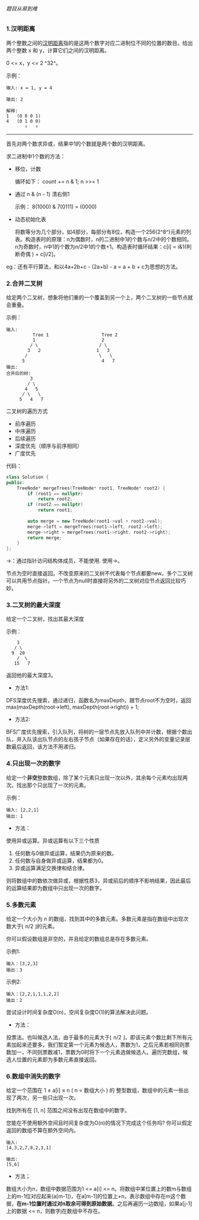 ###### 题目从易到难



### 1.汉明距离

两个整数之间的[汉明距离](https://baike.baidu.com/item/汉明距离)指的是这两个数字对应二进制位不同的位置的数目。给出两个整数 x 和 y，计算它们之间的汉明距离。

0 <= x，y <= 2 ^32^。

示例：

```
输入: x = 1, y = 4

输出: 2

解释:
1   (0 0 0 1)
4   (0 1 0 0)
       ↑   ↑
```

------

首先对两个数求异或，结果中1的个数就是两个数的汉明距离。

求二进制中1个数的方法：

- 移位，计数

  循环如下： count += n & 1;	n >>= 1

- 通过 n & (n - 1) 清右侧1

  示例： 8(1000) & 7(0111) = (0000)

- 动态初始化表

  将数等分为几个部分，如4部分，每部分有8位，构造一个256(2^8^)元素的列表。构造表时的原理：n为偶数时，n的二进制中1的个数与n/2中的个数相同。n为奇数时，n中1的个数为n/2中1的个数+1。构造表时循环结果：c[i] = i&1(判断奇偶 ) + c[i/2]。

eg：还有平行算法，和以4a+2b+c - (2a+b) - a = a + b + c为思想的方法。

### 2.合并二叉树

给定两个二叉树，想象将他们重的一个覆盖到另一个上，两个二叉树的一些节点就会重叠。

示例：

```
输入: 
	      Tree 1                    Tree 2                  
          1                         2                             
         / \                       / \                            
        3   2                     1   3                        
       /                           \   \                      
      5                             4   7                  
输出: 
合并后的树:
	     3
	    / \
	   4   5
	  / \   \ 
	 5   4   7
```

二叉树的遍历方式

- 前序遍历
- 中序遍历
- 后续遍历
- 深度优先（顺序与前序相同）
- 广度优先

代码：

```cpp
class Solution {
public:
    TreeNode* mergeTrees(TreeNode* root1, TreeNode* root2) {
        if (root1 == nullptr)
            return root2;
        if (root2 == nullptr)
            return root1;
        
        auto merge = new TreeNode(root1->val + root2->val);
        merge->left = mergeTrees(root1->left, root2->left);
        merge->right = mergeTrees(root1->right, root2->right);
        return merge;
    }
};
```

->：通过指针访问结构体成员，不能使用. 使用->。

节点为空时直接返回。不改变原来的二叉树不代表每个节点都要new。多个二叉树可以共用节点指针。一个节点为null时直接将另外的二叉树对应节点返回比较巧妙。

### 3.二叉树的最大深度

给定一个二叉树，找出其最大深度

示例：

```
    3
   / \
  9  20
    /  \
   15   7
```

返回他的最大深度3。

- 方法1:

DFS深度优先搜索，通过递归，函数名为maxDepth，跟节点root不为空时，返回max(maxDepth(root->left), maxDepth(root->right)) + 1;

- 方法2:

BFS广度优先搜索，引入队列，将树的一层节点先放入队列中并计数，根据个数出队，并入队该出队节点的左右孩子节点（如果存在的话），定义另外的变量记录层数最后返回，该方法不用递归。

### 4.只出现一次的数字

给定一个**非空**整数数组，除了某个元素只出现一次以外，其余每个元素均出现两次。找出那个只出现了一次的元素。

示例：

~~~
输入: [2,2,1]
输出: 1
~~~

- 方法：

使用异或运算。异或运算有以下三个性质

1. 任何数与0做异或运算，结果仍为原来的数。
2. 任何数与自身做异或运算，结果都为0。
3. 异或运算满足交换律和结合律。

则将数组中的数依次做异或，根据性质3，异或前后的顺序不影响结果，因此最后的运算结果即为数组中只出现一次的数字。

### 5.多数元素

给定一个大小为 n 的数组，找到其中的多数元素。多数元素是指在数组中出现次数大于⌊ n/2 ⌋的元素。

你可以假设数组是非空的，并且给定的数组总是存在多数元素。

示例1:

```
输入：[3,2,3]
输出：3
```

示例2:

```
输入：[2,2,1,1,1,2,2]
输出：2
```

尝试设计时间复杂度O(n)，空间复杂度O(1)的算法解决此问题。

- 方法：

投票法。也叫候选人法，由于最多的元素大于⌊ n/2 ⌋，即该元素个数比剩下所有元素加起来还要多，我们暂定第一个元素为候选人，票数为1，之后元素若相同则票数加一，不同则票数减1，票数为0时将下一个元素选做候选人。遍历完数组，候选人位置的元素即为多数元素直接返回。

### 6.数组中消失的数字

给定一个范围在  1 ≤ a[i] ≤ n ( n = 数组大小 ) 的 整型数组，数组中的元素一些出现了两次，另一些只出现一次。

找到所有在 [1, n] 范围之间没有出现在数组中的数字。

您能在不使用额外空间且时间复杂度为O(n)的情况下完成这个任务吗? 你可以假定返回的数组不算在额外空间内。

```
输入:
[4,3,2,7,8,2,3,1]

输出:
[5,6]
```

- 方法；

数组大小为n，数组中数据范围为1 <= a[i] <= n。将数组中某位置上的数m与数组上的m-1位对应起来(a[m-1])，在a[m-1]的位置上+n，表示数组中存在m这个数据，**在m-1位置时通过对n取余可得到原始数据**。之后再遍历一边数组，如果a[j-1]上的数据 <= n，则数字j在数组中不存在。

